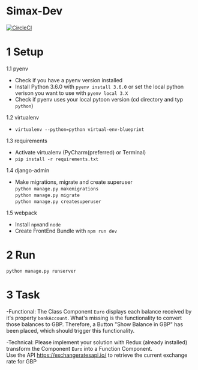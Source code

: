 # Simax-Dev
[![CircleCI](https://circleci.com/gh/m31415/django-rest-react-redux-blueprint.svg?style=svg)](https://circleci.com/gh/m31415/django-rest-react-redux-blueprint)



# 1 Setup

1.1 pyenv
* Check if you have a pyenv version installed </br>
* Install Python 3.6.0 with ```pyenv install 3.6.0``` or set the local python verison you want to use with 
```pyenv local 3.X```
* Check if pyenv uses your local pytoon version (cd directory and typ ```python```)

1.2 virtualenv
* ```virtualenv --python=python virtual-env-blueprint```

1.3 requirements
* Activate virtualenv (PyCharm(preferred) or Terminal)
* ```pip install -r requirements.txt```

1.4 django-admin
* Make migrations, migrate and create superuser </br>
```python manage.py makemigrations``` </br>
```python manage.py migrate``` </br>
```python manage.py createsuperuser```

1.5 webpack
* Install ```npm```and ```node```
* Create FrontEnd Bundle with ```npm run dev```

# 2 Run
```python manage.py runserver```

# 3 Task

-Functional:
The Class Component  ```Euro``` displays each balance received by it's property ```bankAccount```. What's missing is the functionality to convert those balances to GBP. Therefore, a Button "Show Balance in GBP" has been placed, which should trigger this functionality.

-Technical:
Please implement your solution with Redux (already installed) </br>
transform the Component ```Euro``` into a Function Component. </br>
Use the API https://exchangeratesapi.io/ to retrieve the current exchange rate for GBP
